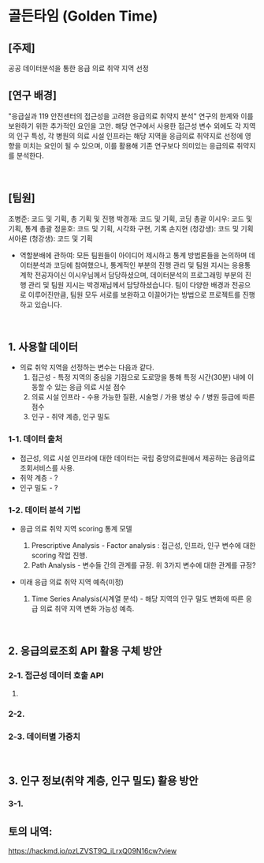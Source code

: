 # 골든타임 (Golden Time)

## [주제] 
공공 데이터분석을 통한 응급 의료 취약 지역 선정

## [연구 배경]
"응급실과 119 안전센터의 접근성을 고려한 응급의료 취약지 분석" 연구의 한계와 이를 보완하기 위한 추가적인 요인을 고안.
해당 연구에서 사용한 접근성 변수 외에도 각 지역의 인구 특성, 각 병원의 의료 시설 인프라는 해당 지역을 응급의료 취약지로
선정에 영향을 미치는 요인이 될 수 있으며, 이를 활용해 기존 연구보다 의미있는 응급의료 취약지를 분석한다.

<br>

## [팀원]
조병준: 코드 및 기획, 총 기획 및 진행
박경재: 코드 및 기획, 코딩 총괄
이시우: 코드 및 기획, 통계 총괄
정윤호: 코드 및 기획, 시각화 구현, 기록
손지현 (청강생): 코드 및 기획
서아론 (청강생): 코드 및 기획 


* 역할분배에 관하여: 모든 팀원들이 아이디어 제시하고 통계 방법론들을 논의하며 데이터분석과 코딩에 참여했으나, 통계적인 부분의 진행 관리 및 팀원 지시는 응용통계학 전공자이신 이시우님께서 담당하셨으며, 데이터분석의 프로그래밍 부분의 진행 관리 및 팀원 지시는 박경재님께서 담당하셨습니다. 팀이 다양한 배경과 전공으로 이루어진만큼, 팀원 모두 서로를 보완하고 이끌어가는 방법으로 프로젝트를 진행하고 있습니다. 

<br>

## 1. 사용할 데이터
- 의료 취약 지역을 선정하는 변수는 다음과 같다.
  1. 접근성 - 특정 지역의 중심을 기점으로 도로망을 통해 특정 시간(30분) 내에 이동할 수 있는 응급 의료 시설 점수
  2. 의료 시설 인프라 - 수용 가능한 질환, 시술명 / 가용 병상 수 / 병원 등급에 따른 점수
  3. 인구 - 취약 계층, 인구 밀도

### 1-1. 데이터 출처
- 접근성, 의료 시설 인프라에 대한 데이터는 국립 중앙의료원에서 제공하는 응급의료조회서비스를 사용.
- 취약 계층 - ?
- 인구 밀도 - ?

### 1-2. 데이터 분석 기법
- 응급 의료 취약 지역 scoring 통계 모델
  1. Prescriptive Analysis - Factor analysis : 접근성, 인프라, 인구 변수에 대한 scoring 작업 진행.
  2. Path Analysis - 변수들 간의 관계를 규정. 위 3가지 변수에 대한 관계를 규정?

- 미래 응급 의료 취약 지역 예측(미정)
  1. Time Series Analysis(시계열 분석) - 해당 지역의 인구 밀도 변화에 따른 응급 의료 취약 지역 변화 가능성 예측.

<br>

## 2. 응급의료조회 API 활용 구체 방안
### 2-1. 접근성 데이터 호출 API
  1.

### 2-2. 
### 2-3. 데이터별 가중치

<br>

## 3. 인구 정보(취약 계층, 인구 밀도) 활용 방안
### 3-1. 


## 토의 내역:
https://hackmd.io/pzLZVST9Q_iLrxQ09N16cw?view
